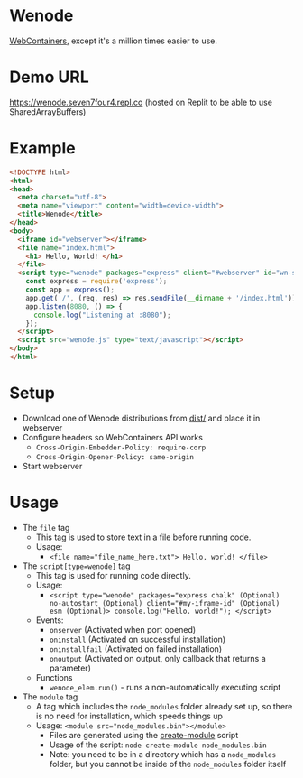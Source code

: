 # Wenode
[WebContainers](https://webcontainers.io), except it's a million times easier to use.

# Demo URL
https://wenode.seven7four4.repl.co (hosted on Replit to be able to use SharedArrayBuffers)
# Example
```html
<!DOCTYPE html>
<html>
<head>
  <meta charset="utf-8">
  <meta name="viewport" content="width=device-width">
  <title>Wenode</title>
</head>
<body>
  <iframe id="webserver"></iframe>
  <file name="index.html">
    <h1> Hello, World! </h1>
  </file>
  <script type="wenode" packages="express" client="#webserver" id="wn-sc">
    const express = require('express');
    const app = express();
    app.get('/', (req, res) => res.sendFile(__dirname + '/index.html'));
    app.listen(8080, () => {
      console.log("Listening at :8080");
    });
  </script>
  <script src="wenode.js" type="text/javascript"></script>
</body>
</html>
 ```
# Setup
- Download one of Wenode distributions from [dist/](./dist) and place it in webserver
- Configure headers so WebContainers API works
  - `Cross-Origin-Embedder-Policy: require-corp`
  - `Cross-Origin-Opener-Policy: same-origin`
- Start webserver

# Usage
- The `file` tag
  - This tag is used to store text in a file before running code.
  - Usage:
    - `<file name="file_name_here.txt"> Hello, world! </file>`
- The `script[type=wenode]` tag
  - This tag is used for running code directly.
  - Usage:
    - `<script type="wenode" packages="express chalk" (Optional) no-autostart (Optional) client="#my-iframe-id" (Optional) esm (Optional)> console.log("Hello. world!"); </script>`
  - Events:
    - `onserver` (Activated when port opened)
    - `oninstall` (Activated on successful installation)
    - `oninstallfail` (Activated on failed installation) 
    - `onoutput` (Activated on output, only callback that returns a parameter) 
  - Functions
    - `wenode_elem.run()` - runs a non-automatically executing script
- The `module` tag
  - A tag which includes the `node_modules` folder already set up, so there is no need for installation, which speeds things up
  - Usage: `<module src="node_modules.bin"></module>`
    - Files are generated using the [create-module](scripts/create-module) script
    - Usage of the script: `node create-module node_modules.bin`
    - Note: you need to be in a directory which has a `node_modules` folder, but you cannot be inside of the `node_modules` folder itself
